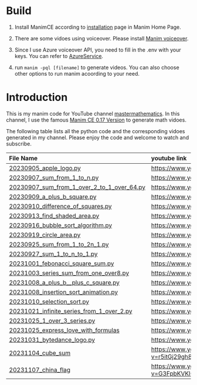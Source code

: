 # Build
1. Install ManimCE according to [installation](https://docs.manim.community/en/stable/installation.html) page in Manim Home Page.

2. There are some vidoes using voiceover. Please install [Manim voiceover](https://docs.manim.community/en/stable/guides/add_voiceovers.html).

3. Since I use Azure voiceover API, you need to fill in the .env with your keys. You can refer to [AzureService](https://voiceover.manim.community/en/latest/services.html).

4. run `manim -pql [filename]` to generate videos. You can also choose other options to run manim acoording to your need.

# Introduction
This is my manim code for YouTube channel [mastermathematics](https://www.youtube.com/channel/UCJ0KfcrJnTDGwFDXcPe6MZQ).
In this channel, I use the famous [Manim CE 0.17 Version](https://www.manim.community/) to generate math vidoes.

The following table lists all the python code and the corresponding vidoes generated in my channel. Please enjoy the code and welcome to watch and subscribe.
    
 File Name                                                                                         | youtube link|
|:--------------------------------------------------------------------------------------------------|:--|
| [20230905_apple_logo.py](shorts%2F20230905_apple_logo.py)                                         | https://www.youtube.com/shorts/_JcG53_koAc |
| [20230907_sum_from_1_to_n.py](shorts%2F20230907_sum_from_1_to_n.py)                               |https://www.youtube.com/shorts/DcpvZphAmtE|
| [20230907_sum_from_1_over_2_to_1_over_64.py](shorts%2F20230907_sum_from_1_over_2_to_1_over_64.py) |https://www.youtube.com/shorts/pZ9D7cVGfXg |
| [20230909_a_plus_b_square.py](shorts%2F20230909_a_plus_b_square.py)                               |https://www.youtube.com/shorts/6YCmP_YI2y0|
| [20230910_difference_of_squares.py](shorts%2F20230910_difference_of_squares.py)                   |https://www.youtube.com/shorts/7xLBwvQVkks|
| [20230913_find_shaded_area.py](shorts%2F20230913_find_shaded_area.py)                             |https://www.youtube.com/shorts/hM80vKYMGyY|
| [20230916_bubble_sort_algorithm.py](shorts%2F20230916_bubble_sort_algorithm.py)                   |https://www.youtube.com/shorts/DdLTrfpylfw|
| [20230919_circle_area.py](shorts%2F20230919_circle_area.py)                                       |https://www.youtube.com/shorts/llM5NW0j-k0|
| [20230925_sum_from_1_to_2n_1.py](shorts%2F20230925_sum_from_1_to_2n_1.py)                         |https://www.youtube.com/shorts/-1SY4wm9QNQ|
| [20230927_sum_1_to_n_to_1.py](shorts%2F20230927_sum_1_to_n_to_1.py)                               |https://www.youtube.com/shorts/XTVIPywgwDY|
| [20231001_febonacci_square_sum.py](shorts%2F20231001_febonacci_square_sum.py)                     |https://www.youtube.com/shorts/g17zLAkW4iA|
| [20231003_series_sum_from_one_over8.py](shorts%2F20231003_series_sum_from_one_over8.py)           |https://www.youtube.com/shorts/pRvgyhpcdII|
| [20231008_a_plus_b__plus_c_square.py](shorts%2F20231008_a_plus_b__plus_c_square.py)               |https://www.youtube.com/shorts/PXQgORj1AQo|
| [20231008_insertion_sort_animation.py](shorts%2F20231008_insertion_sort_animation.py)             |https://www.youtube.com/shorts/4cmuJJISfPY|
| [20231010_selection_sort.py](shorts%2F20231010_selection_sort.py)                                 |https://www.youtube.com/shorts/yPilRFA2ZMM|
| [20231021_infinite_series_from_1_over_2.py](shorts%2F20231021_infinite_series_from_1_over_2.py)   |https://www.youtube.com/shorts/eFJHXx-xyZ0| 
| [20231025_1_over_3_series.py](shorts%2F20231025_1_over_3_series.py)                               |https://www.youtube.com/shorts/OhZ4BSQNqUU|
| [20231025_express_love_with_formulas](videos%2F20231025_express_love_with_formulas)     |https://www.youtube.com/watch?v=v_xEl70TM8c|
| [20231031_bytedance_logo.py](shorts%2F20231031_bytedance_logo.py)                                 |https://www.youtube.com/shorts/JuBcZKQRv_w|
| [20231104_cube_sum](videos%2F20231104_cube_sum) |https://www.youtube.com/watch?v=r5itGj29gh8&t=24s|
|[20231107_china_flag](videos%2F20231107_china_flag)|https://www.youtube.com/watch?v=G3FpbKVKlCg|
